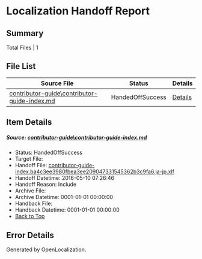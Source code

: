 # <a name='report-top'></a> Localization Handoff Report

## Summary
 Total Files | 1

## File List
 Source File | Status | Details 
 ----------- | ------ | ------- 
 [contributor-guide\contributor-guide-index.md](https://github.com/OpenLocalizationTest/azuretest/blob/4e7cb2c96fc3823607ea315fb6a3b04bdb58fd8c/contributor-guide/contributor-guide-index.md) | HandedOffSuccess | [Details](#222c3a86ee10ec8e5031a7fb4cae3a71d387915716600)

## Item Details
##### <a name='222c3a86ee10ec8e5031a7fb4cae3a71d387915716600'></a> Source: [contributor-guide\contributor-guide-index.md](https://github.com/OpenLocalizationTest/azuretest/blob/4e7cb2c96fc3823607ea315fb6a3b04bdb58fd8c/contributor-guide/contributor-guide-index.md)
* Status: HandedOffSuccess
* Target File: 
* Handoff File: [contributor-guide-index.ba4c3ee3980fbea3ee209047331545362b3c9fa6.ja-jp.xlf](https://github.com/OpenLocalizationTest/azuretest.handoff/blob/c8a8193f51cf899c4bb446cb65dc20169f3949db/ol-handoff/OpenLocalizationTestOrg/azure-content-jajp-test/master/ht/contributor-guide-index.ba4c3ee3980fbea3ee209047331545362b3c9fa6.ja-jp.xlf)
* Handoff Datetime: 2016-05-10 07:26:46
* Handoff Reason: Include
* Archive File: 
* Archive Datetime: 0001-01-01 00:00:00
* Handback File: 
* Handback Datetime: 0001-01-01 00:00:00
* [Back to Top](#report-top)


## Error Details

Generated by OpenLocalization.
